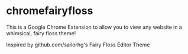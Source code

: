 # chromefairyfloss

This is a Google Chrome Extension to allow you to view any website in a whimsical, fairy floss theme!

Inspired by <a>github.com/sailorhg</a>'s Fairy Floss Editor Theme